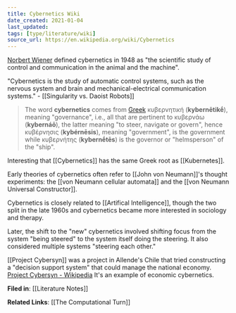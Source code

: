```yaml
---
title: Cybernetics Wiki
date_created: 2021-01-04
last_updated:
tags: [type/literature/wiki]
source_url: https://en.wikipedia.org/wiki/Cybernetics
---
```


[Norbert Wiener](https://en.wikipedia.org/wiki/Norbert_Wiener) defined cybernetics in 1948 as "the scientific study of control and communication in the animal and the machine".

"Cybernetics is the study of automatic control systems, such as the nervous system and brain and mechanical-electrical communication systems." - [[Singularity vs. Daoist Robots]]

> The word __cybernetics__ comes from [Greek](https://en.wikipedia.org/wiki/Ancient_Greek) κυβερνητική (__kybernētikḗ__), meaning "governance", i.e., all that are pertinent to κυβερνάω (__kybernáō__), the latter meaning "to steer, navigate or govern", hence κυβέρνησις (__kybérnēsis__), meaning "government", is the government while κυβερνήτης (__kybernḗtēs__) is the governor or "helmsperson" of the "ship".

Interesting that [[Cybernetics]] has the same Greek root as [[Kubernetes]].

Early theories of cybernetics often refer to [[John von Neumann]]'s thought experiments: the [[von Neumann cellular automata]] and the [[von Neumann Universal Constructor]].

Cybernetics is closely related to [[Artifical Intelligence]], though the two split in the late 1960s and cybernetics became more interested in sociology and therapy.

Later, the shift to the "new" cybernetics involved shifting focus from the system "being steered" to the system itself doing the steering. It also considered multiple systems "steering each other."

[[Project Cybersyn]] was a project in Allende's Chile that tried constructing a "decision support system" that could manage the national economy. [Project Cybersyn - Wikipedia](https://en.wikipedia.org/wiki/Project_Cybersyn) It's an example of economic cybernetics.

**Filed in**: [[Literature Notes]]

**Related Links**: [[The Computational Turn]]

